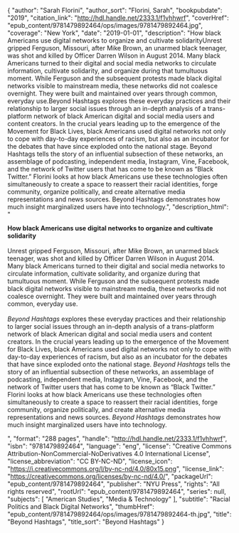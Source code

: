 {
  "author": "Sarah Florini",
  "author_sort": "Florini, Sarah",
  "bookpubdate": "2019",
  "citation_link": "http://hdl.handle.net/2333.1/f1vhhwrf",
  "coverHref": "epub_content/9781479892464/ops/images/9781479892464.jpg",
  "coverage": "New York",
  "date": "2019-01-01",
  "description": "How black Americans use digital networks to organize and cultivate solidarityUnrest gripped Ferguson, Missouri, after Mike Brown, an unarmed black teenager, was shot and killed by Officer Darren Wilson in August 2014. Many black Americans turned to their digital and social media networks to circulate information, cultivate solidarity, and organize during that tumultuous moment. While Ferguson and the subsequent protests made black digital networks visible to mainstream media, these networks did not coalesce overnight. They were built and maintained over years through common, everyday use.Beyond Hashtags explores these everyday practices and their relationship to larger social issues through an in-depth analysis of a trans-platform network of black American digital and social media users and content creators. In the crucial years leading up to the emergence of the Movement for Black Lives, black Americans used digital networks not only to cope with day-to-day experiences of racism, but also as an incubator for the debates that have since exploded onto the national stage. Beyond Hashtags tells the story of an influential subsection of these networks, an assemblage of podcasting, independent media, Instagram, Vine, Facebook, and the network of Twitter users that has come to be known as “Black Twitter.” Florini looks at how black Americans use these technologies often simultaneously to create a space to reassert their racial identities, forge community, organize politically, and create alternative media representations and news sources.  Beyond Hashtags demonstrates how much insight marginalized users have into technology.",
  "description_html": "<p><b>How black Americans use digital networks to organize and cultivate solidarity</b><br><br>Unrest gripped Ferguson, Missouri, after Mike Brown, an unarmed black teenager, was shot and killed by Officer Darren Wilson in August 2014. Many black Americans turned to their digital and social media networks to circulate information, cultivate solidarity, and organize during that tumultuous moment. While Ferguson and the subsequent protests made black digital networks visible to mainstream media, these networks did not coalesce overnight. They were built and maintained over years through common, everyday use.<br><br><i>Beyond Hashtags</i> explores these everyday practices and their relationship to larger social issues through an in-depth analysis of a trans-platform network of black American digital and social media users and content creators. In the crucial years leading up to the emergence of the Movement for Black Lives, black Americans used digital networks not only to cope with day-to-day experiences of racism, but also as an incubator for the debates that have since exploded onto the national stage. <i>Beyond Hashtags</i> tells the story of an influential subsection of these networks, an assemblage of podcasting, independent media, Instagram, Vine, Facebook, and the network of Twitter users that has come to be known as “Black Twitter.” Florini looks at how black Americans use these technologies often simultaneously to create a space to reassert their racial identities, forge community, organize politically, and create alternative media representations and news sources.  <i>Beyond Hashtags</i> demonstrates how much insight marginalized users have into technology.</p>",
  "format": "288 pages",
  "handle": "http://hdl.handle.net/2333.1/f1vhhwrf",
  "isbn": "9781479892464",
  "language": "eng",
  "license": "Creative Commons Attribution-NonCommercial-NoDerivatives 4.0 International License",
  "license_abbreviation": "CC BY-NC-ND",
  "license_icon": "https://i.creativecommons.org/l/by-nc-nd/4.0/80x15.png",
  "license_link": "https://creativecommons.org/licenses/by-nc-nd/4.0/",
  "packageUrl": "epub_content/9781479892464",
  "publisher": "NYU Press",
  "rights": "All rights reserved",
  "rootUrl": "epub_content/9781479892464",
  "series": null,
  "subjects": [
    "American Studies",
    "Media & Technology"
  ],
  "subtitle": "Racial Politics and Black Digital Networks",
  "thumbHref": "epub_content/9781479892464/ops/images/9781479892464-th.jpg",
  "title": "Beyond Hashtags",
  "title_sort": "Beyond Hashtags"
}
